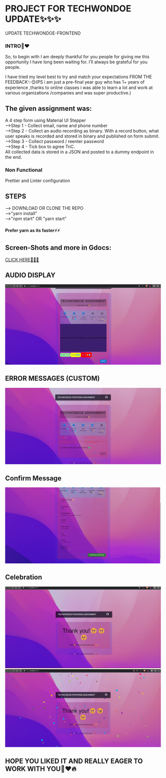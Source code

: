 # PROJECT FOR TECHWONDOE UPDATE✨✨✨

UPDATE TECHWONDOE-FRONTEND
### INTRO🐶❤️
So, to begin with I am deeply thankful for you people for giving me this opportunity I have long been waiting for. I’ll always be grateful for you people.

I have tried my level best to try and match your expectations FROM THE FEEDBACK✨😊(PS i am just a pre-final year guy who has 1+ years of experience ,thanks to online classes i was able to learn a lot and work at various organizations /companies and was super productive.)

## The given assignment was:
A 4 step form using Material UI Stepper<br>
-->Step 1 - Collect email, name and phone number<br>
-->Step 2 - Collect an audio recording as binary. With a record button, what user speaks is recorded and stored in binary and published on form submit.<br>
-->Step 3 - Collect password / reenter password<br>
-->Step 4 - Tick box to agree TnC.<br>
All collected data is stored in a JSON and posted to a dummy endpoint in the end.
### Non Functional
Prettier and Linter configuration

## STEPS
--> DOWNLOAD OR CLONE THE REPO<br>
-->"yarn install"<br>
-->"npm start" OR "yarn start"<br>
#### Prefer yarn as its faster⚡⚡

## Screen-Shots and more in Gdocs:
<a href="https://docs.google.com/document/d/1a7z8lrOZmmtNyzwwyliZ7xOqcn21NNQeK99mj5F37hQ/edit?usp=sharing">CLICK HERE🥳✨😊</a>


## AUDIO DISPLAY
<img src="/Images/4.png"></img>
## ERROR MESSAGES (CUSTOM)
     
<img src="/Images/passerr.png"></img>



## Confirm Message
<img src="/Images/final.png"></img>
## Celebration 
<img src="/Images/suc.png"></img>
<img src="/Images/Succscele.png"></img>

## HOPE YOU LIKED IT AND REALLY EAGER TO WORK WITH YOU🥺❤️🔥
